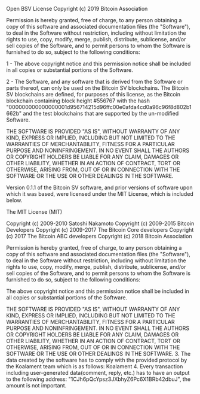 Open BSV License
Copyright (c) 2019 Bitcoin Association

Permission is hereby granted, free of charge, to any person obtaining a copy
of this software and associated documentation files (the "Software"), to deal
in the Software without restriction, including without limitation the rights
to use, copy, modify, merge, publish, distribute, sublicense, and/or sell
copies of the Software, and to permit persons to whom the Software is
furnished to do so, subject to the following conditions:

1 - The above copyright notice and this permission notice shall be included in
all copies or substantial portions of the Software.

2 - The Software, and any software that is derived from the Software or parts thereof,
can only be used on the Bitcoin SV blockchains. The Bitcoin SV blockchains are defined,
for purposes of this license, as the Bitcoin blockchain containing block height #556767
with the hash "000000000000000001d956714215d96ffc00e0afda4cd0a96c96f8d802b1662b" and
the test blockchains that are supported by the un-modified Software.

THE SOFTWARE IS PROVIDED "AS IS", WITHOUT WARRANTY OF ANY KIND, EXPRESS OR
IMPLIED, INCLUDING BUT NOT LIMITED TO THE WARRANTIES OF MERCHANTABILITY,
FITNESS FOR A PARTICULAR PURPOSE AND NONINFRINGEMENT. IN NO EVENT SHALL THE
AUTHORS OR COPYRIGHT HOLDERS BE LIABLE FOR ANY CLAIM, DAMAGES OR OTHER
LIABILITY, WHETHER IN AN ACTION OF CONTRACT, TORT OR OTHERWISE, ARISING FROM,
OUT OF OR IN CONNECTION WITH THE SOFTWARE OR THE USE OR OTHER DEALINGS IN
THE SOFTWARE.



Version 0.1.1 of the Bitcoin SV software, and prior versions of software upon which it was based,
were licensed under the MIT License, which is included below.

The MIT License (MIT)

Copyright (c) 2009-2010 Satoshi Nakamoto
Copyright (c) 2009-2015 Bitcoin Developers
Copyright (c) 2009-2017 The Bitcoin Core developers
Copyright (c) 2017 The Bitcoin ABC developers
Copyright (c) 2018 Bitcoin Association

Permission is hereby granted, free of charge, to any person obtaining a copy
of this software and associated documentation files (the "Software"), to deal
in the Software without restriction, including without limitation the rights
to use, copy, modify, merge, publish, distribute, sublicense, and/or sell
copies of the Software, and to permit persons to whom the Software is
furnished to do so, subject to the following conditions:

The above copyright notice and this permission notice shall be included in
all copies or substantial portions of the Software.

THE SOFTWARE IS PROVIDED "AS IS", WITHOUT WARRANTY OF ANY KIND, EXPRESS OR
IMPLIED, INCLUDING BUT NOT LIMITED TO THE WARRANTIES OF MERCHANTABILITY,
FITNESS FOR A PARTICULAR PURPOSE AND NONINFRINGEMENT. IN NO EVENT SHALL THE
AUTHORS OR COPYRIGHT HOLDERS BE LIABLE FOR ANY CLAIM, DAMAGES OR OTHER
LIABILITY, WHETHER IN AN ACTION OF CONTRACT, TORT OR OTHERWISE, ARISING FROM,
OUT OF OR IN CONNECTION WITH THE SOFTWARE OR THE USE OR OTHER DEALINGS IN
THE SOFTWARE.
3. The data created by the software has to comply with the provided protocol by the Koalament team which is as follows: 
Koalament <format> <message> <optional fields>
4. Every transaction including user-generated data(comment, reply, etc.) has to have an output to the following address: "1CJh6pQcYpsz3JXbhyZ6Pc6X1BRb42dbuJ", the amount is not important.

